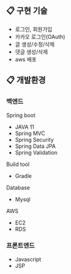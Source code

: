 ## 📋 구현 기술 

- 로그인, 회원가입 
- 카카오 로그인(OAuth)
- 글 생성/수정/삭제
- 댓글 생성/삭제
- aws 배포

## 📋 개발환경

### 백엔드

Spring boot

- JAVA 11
- Spring MVC
- Spring Security
- Spring Data JPA
- Spring Validation

Build tool

- Gradle

Database

- Mysql

AWS

- EC2
- RDS

### 프론트엔드

- Javascript
- JSP


